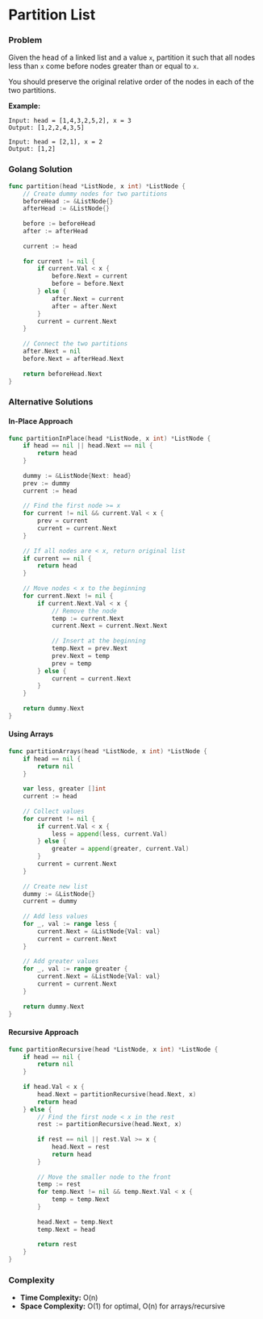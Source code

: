 # Partition List

### Problem
Given the head of a linked list and a value `x`, partition it such that all nodes less than `x` come before nodes greater than or equal to `x`.

You should preserve the original relative order of the nodes in each of the two partitions.

**Example:**
```
Input: head = [1,4,3,2,5,2], x = 3
Output: [1,2,2,4,3,5]

Input: head = [2,1], x = 2
Output: [1,2]
```

### Golang Solution

```go
func partition(head *ListNode, x int) *ListNode {
    // Create dummy nodes for two partitions
    beforeHead := &ListNode{}
    afterHead := &ListNode{}
    
    before := beforeHead
    after := afterHead
    
    current := head
    
    for current != nil {
        if current.Val < x {
            before.Next = current
            before = before.Next
        } else {
            after.Next = current
            after = after.Next
        }
        current = current.Next
    }
    
    // Connect the two partitions
    after.Next = nil
    before.Next = afterHead.Next
    
    return beforeHead.Next
}
```

### Alternative Solutions

#### **In-Place Approach**
```go
func partitionInPlace(head *ListNode, x int) *ListNode {
    if head == nil || head.Next == nil {
        return head
    }
    
    dummy := &ListNode{Next: head}
    prev := dummy
    current := head
    
    // Find the first node >= x
    for current != nil && current.Val < x {
        prev = current
        current = current.Next
    }
    
    // If all nodes are < x, return original list
    if current == nil {
        return head
    }
    
    // Move nodes < x to the beginning
    for current.Next != nil {
        if current.Next.Val < x {
            // Remove the node
            temp := current.Next
            current.Next = current.Next.Next
            
            // Insert at the beginning
            temp.Next = prev.Next
            prev.Next = temp
            prev = temp
        } else {
            current = current.Next
        }
    }
    
    return dummy.Next
}
```

#### **Using Arrays**
```go
func partitionArrays(head *ListNode, x int) *ListNode {
    if head == nil {
        return nil
    }
    
    var less, greater []int
    current := head
    
    // Collect values
    for current != nil {
        if current.Val < x {
            less = append(less, current.Val)
        } else {
            greater = append(greater, current.Val)
        }
        current = current.Next
    }
    
    // Create new list
    dummy := &ListNode{}
    current = dummy
    
    // Add less values
    for _, val := range less {
        current.Next = &ListNode{Val: val}
        current = current.Next
    }
    
    // Add greater values
    for _, val := range greater {
        current.Next = &ListNode{Val: val}
        current = current.Next
    }
    
    return dummy.Next
}
```

#### **Recursive Approach**
```go
func partitionRecursive(head *ListNode, x int) *ListNode {
    if head == nil {
        return nil
    }
    
    if head.Val < x {
        head.Next = partitionRecursive(head.Next, x)
        return head
    } else {
        // Find the first node < x in the rest
        rest := partitionRecursive(head.Next, x)
        
        if rest == nil || rest.Val >= x {
            head.Next = rest
            return head
        }
        
        // Move the smaller node to the front
        temp := rest
        for temp.Next != nil && temp.Next.Val < x {
            temp = temp.Next
        }
        
        head.Next = temp.Next
        temp.Next = head
        
        return rest
    }
}
```

### Complexity
- **Time Complexity:** O(n)
- **Space Complexity:** O(1) for optimal, O(n) for arrays/recursive

